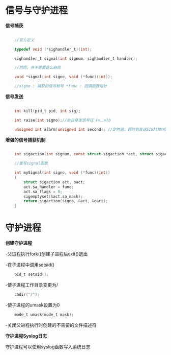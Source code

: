 信号与守护进程
=============

**信号捕获**

```c
	
	//官方定义

	typedef void (*sighandler_t)(int);

	sighandler_t signal(int signum, sighandler_t handler);

	//然而，并不需要这么麻烦

	void *signal(int signo, void (*func)(int));

	//signo : 捕获的信号标号 *func : 回调函数指针

```

**信号发送**

```c
	
	int kill(pid_t pid, int sig);

	int raise(int signo);//给自身发信号玩 (⊙﹏⊙)b

	unsigned int alarm(unsigned int second); //定时器，超时则发送SIGALRM信号

```

**增强的信号捕获机制**

```c
	
	int sigaction(int signum, const struct sigaction *act, struct sigaction *oldact);

	//重写signal函数

	int mySignal(int signo, void (*func)(int))
	{
		struct sigaction act, oact;
		act.sa_handler = func;
		act.sa_flags = 0;
		sigemptyset(&act.sa_mask);
		return sigaction(signo, &act, &oact);
	}

```

守护进程
========

**创建守护进程**

-父进程执行fork()创建子进程后exit()退出

-在子进程中调用setsid()

```c
	pid_t setsid();
```

-使子进程工作目录变更为/

```c
	chdir("/");
```

-使子进程的umask设置为0

```c
	mode_t umask(mode_t mask);
```

-关闭父进程执行时创建的不需要的文件描述符

**守护进程Syslog日志**

守护进程可以使用syslog函数写入系统日志